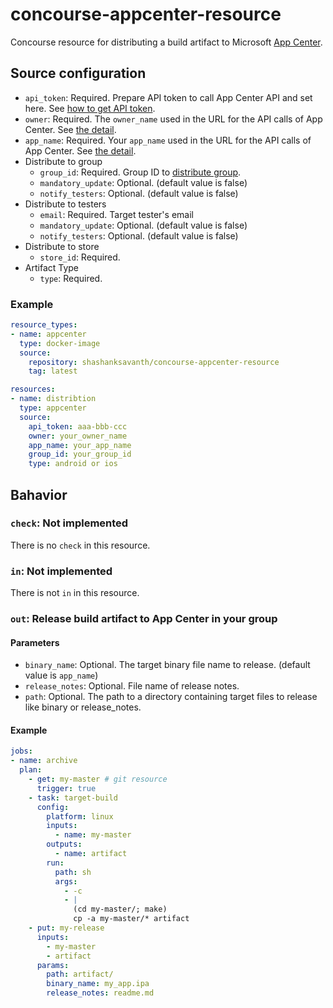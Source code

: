 # concourse-appcenter-resource
Concourse resource for distributing a build artifact to Microsoft [App Center](https://docs.microsoft.com/en-us/appcenter/distribution/uploading).

## Source configuration
- `api_token`: Required. Prepare API token to call App Center API and set here. See [how to get API token](https://docs.microsoft.com/en-us/appcenter/api-docs/index).
- `owner`: Required. The `owner_name` used in the URL for the API calls of App Center. See [the detail](https://docs.microsoft.com/en-us/appcenter/distribution/uploading#distributing-using-the-apis).
- `app_name`: Required. Your `app_name` used in the URL for the API calls of App Center. See [the detail](https://docs.microsoft.com/en-us/appcenter/distribution/uploading#distributing-using-the-apis).
- Distribute to group
  - `group_id`: Required. Group ID to [distribute group](https://docs.microsoft.com/ja-jp/appcenter/distribution/groups).
  - `mandatory_update`: Optional. (default value is false)
  - `notify_testers`: Optional. (default value is false)
- Distribute to testers
  - `email`: Required. Target tester's email
  - `mandatory_update`: Optional. (default value is false)
  - `notify_testers`: Optional. (default value is false)
- Distribute to store
  - `store_id`: Required.
- Artifact Type
  - `type`: Required.

### Example
```yaml
resource_types:
- name: appcenter
  type: docker-image
  source:
    repository: shashanksavanth/concourse-appcenter-resource
    tag: latest

resources:
- name: distribtion
  type: appcenter
  source:
    api_token: aaa-bbb-ccc
    owner: your_owner_name
    app_name: your_app_name
    group_id: your_group_id
    type: android or ios
```
## Bahavior

### `check`: Not implemented
There is no `check` in this resource.

### `in`: Not implemented
There is not `in` in this resource.

### `out`: Release build artifact to App Center in your group

#### Parameters
- `binary_name`: Optional. The target binary file name to release. (default value is `app_name`)
- `release_notes`: Optional. File name of release notes.
- `path`: Optional. The path to a directory containing target files to release like binary or release_notes.

#### Example
```yaml
jobs:
- name: archive
  plan:
    - get: my-master # git resource
      trigger: true
    - task: target-build
      config:
        platform: linux
        inputs:
          - name: my-master
        outputs:
          - name: artifact
        run:
          path: sh
          args:
            - -c
            - |
              (cd my-master/; make)
              cp -a my-master/* artifact
    - put: my-release
      inputs:
        - my-master
        - artifact
      params:
        path: artifact/
        binary_name: my_app.ipa
        release_notes: readme.md
```

